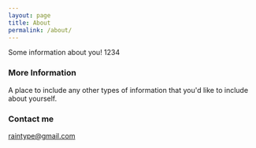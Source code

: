 ```yaml
---
layout: page
title: About
permalink: /about/
---
```


Some information about you! 1234

### More Information

A place to include any other types of information that you'd like to include about yourself.

### Contact me

[raintype@gmail.com](mailto:raintype@gmail.com)
